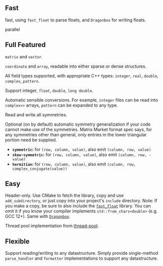 
## Fast
fast, using `fast_float` to parse floats, and `Dragonbox` for writing floats.

parallel

## Full Featured

`matrix` and `vector`.

`coordinate` and `array`, readable into either sparse or dense structures.

All field types supported, with appropriate C++ types:
`integer`, `real`, `double`, `complex`, `pattern`.

Support integer, `float`, `double`, `long double`.

Automatic sensible conversions. For example, `integer` files can be read into `complex<>` arrays, `pattern` can be expanded to any type.

Read and write all symmetries.

Optional (on by default) automatic symmetry generalization if your code cannot make use of the symmetries. 
Matrix Market format spec says, for any symmetries other than general, only entries in the lower triangular portion need be supplied.
* **`symmetric`:** for `(row, column, value)`, also emit `(column, row, value)`
* **`skew-symmetric`:** for `(row, column, value)`, also emit `(column, row, -value)`
* **`hermitian`:** for `(row, column, value)`, also emit `(column, row, complex_conjugate(value))`


## Easy

Header-only. Use CMake to fetch the library, copy and use `add_subdirectory`, or just copy into your project's `include` directory.
Note: If you make a copy, be sure to also include the [`fast_float`](https://github.com/fastfloat/fast_float) library. You can omit it if you know your compiler implements `std::from_chars<double>` (e.g. GCC 12+).
Same with [`Dragonbox`](https://github.com/jk-jeon/dragonbox).

Thread pool implementation from [thread-pool](https://github.com/bshoshany/thread-pool).

## Flexible

Support reading/writing to any datastructure. Simply provide single-method `parse_handler` and `formatter` implementations to support any datastructure.